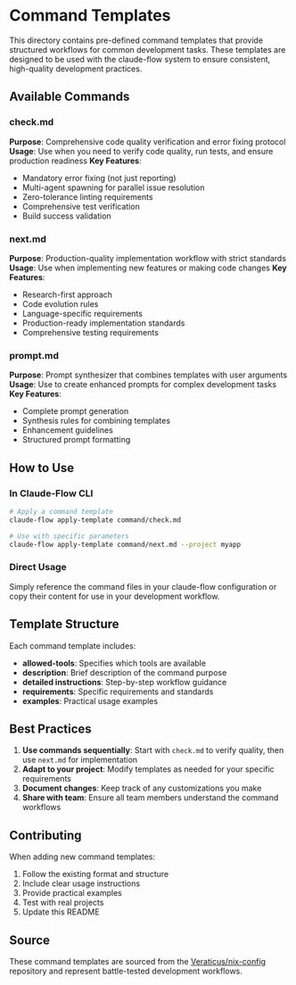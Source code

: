 # Command Templates

This directory contains pre-defined command templates that provide structured workflows for common development tasks. These templates are designed to be used with the claude-flow system to ensure consistent, high-quality development practices.

## Available Commands

### check.md
**Purpose**: Comprehensive code quality verification and error fixing protocol
**Usage**: Use when you need to verify code quality, run tests, and ensure production readiness
**Key Features**:
- Mandatory error fixing (not just reporting)
- Multi-agent spawning for parallel issue resolution
- Zero-tolerance linting requirements
- Comprehensive test verification
- Build success validation

### next.md
**Purpose**: Production-quality implementation workflow with strict standards
**Usage**: Use when implementing new features or making code changes
**Key Features**:
- Research-first approach
- Code evolution rules
- Language-specific requirements
- Production-ready implementation standards
- Comprehensive testing requirements

### prompt.md
**Purpose**: Prompt synthesizer that combines templates with user arguments
**Usage**: Use to create enhanced prompts for complex development tasks
**Key Features**:
- Complete prompt generation
- Synthesis rules for combining templates
- Enhancement guidelines
- Structured prompt formatting

## How to Use

### In Claude-Flow CLI
```bash
# Apply a command template
claude-flow apply-template command/check.md

# Use with specific parameters
claude-flow apply-template command/next.md --project myapp
```

### Direct Usage
Simply reference the command files in your claude-flow configuration or copy their content for use in your development workflow.

## Template Structure

Each command template includes:
- **allowed-tools**: Specifies which tools are available
- **description**: Brief description of the command purpose
- **detailed instructions**: Step-by-step workflow guidance
- **requirements**: Specific requirements and standards
- **examples**: Practical usage examples

## Best Practices

1. **Use commands sequentially**: Start with `check.md` to verify quality, then use `next.md` for implementation
2. **Adapt to your project**: Modify templates as needed for your specific requirements
3. **Document changes**: Keep track of any customizations you make
4. **Share with team**: Ensure all team members understand the command workflows

## Contributing

When adding new command templates:
1. Follow the existing format and structure
2. Include clear usage instructions
3. Provide practical examples
4. Test with real projects
5. Update this README

## Source

These command templates are sourced from the [Veraticus/nix-config](https://github.com/Veraticus/nix-config) repository and represent battle-tested development workflows.